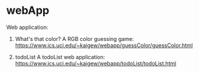 # webApp
Web application:
  1. What's that color? A RGB color guessing game: https://www.ics.uci.edu/~kaigew/webapp/guessColor/guessColor.html

  2. todoList A todoList web application: https://www.ics.uci.edu/~kaigew/webapp/todoList/todoList.html
